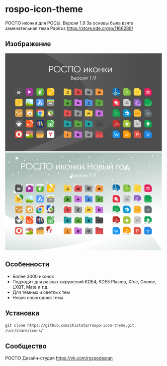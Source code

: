 rospo-icon-theme
===============

РОСПО иконки для РОСЫ. Версия 1.9
За основы была взята замечательная тема Papirus https://store.kde.org/p/1166289/

## Изображение 

![Screenshot](screenshot.svg)
![Screenshot](screenshot1.svg)

## Особенности

* Более 3000 иконок
* Подходит для разных окружений KDE4, KDE5 Plasma, Xfce, Gnome, LXQT, Mate и т.д.
* Для тёмных и светлых тем
* Новая новогодняя тема

## Установка

`git clone https://github.com/chistota/rospo-icon-theme.git /usr/share/icons/`

## Сообщество
РОСПО Дизайн-студия
https://vk.com/rospodesign
